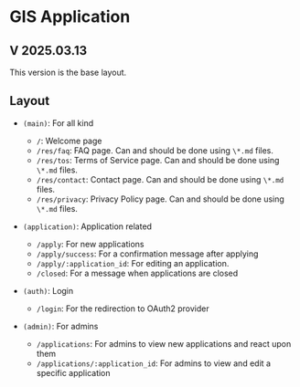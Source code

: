 # GIS Application

## V 2025.03.13

This version is the base layout.

## Layout

- `(main)`: For all kind

  - `/`: Welcome page
  - `/res/faq`: FAQ page. Can and should be done using `\*.md` files.
  - `/res/tos`: Terms of Service page. Can and should be done using `\*.md` files.
  - `/res/contact`: Contact page. Can and should be done using `\*.md` files.
  - `/res/privacy`: Privacy Policy page. Can and should be done using `\*.md` files.

- `(application)`: Application related

  - `/apply`: For new applications
  - `/apply/success`: For a confirmation message after applying
  - `/apply/:application_id`: For editing an application.
  - `/closed`: For a message when applications are closed

- `(auth)`: Login

  - `/login`: For the redirection to OAuth2 provider

- `(admin)`: For admins
  - `/applications`: For admins to view new applications and react upon them
  - `/applications/:application_id`: For admins to view and edit a specific application

